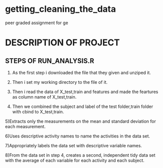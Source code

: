 # getting_cleaning_the_data
peer graded assignment for ge
# DESCRIPTION OF PROJECT
## STEPS OF RUN_ANALYSIS.R
1) As the first step i downloaded the file that they given and unziped it. 

2) Then i set my working directory to the file of it.

3) Then i read the data of X_test,train and features and made the feartures as column name of X_test,train.

4) Then we combined the subject and label of the test folder,train folder with cbind to X_test,train.

5)Extracts only the measurements on the mean and standard deviation for each measurement.

6)Uses descriptive activity names to name the activities in the data set.

7)Appropriately labels the data set with descriptive variable names.

8)From the data set in step 4, creates a second, independent tidy data set with the average of each variable for each activity and each subject.
